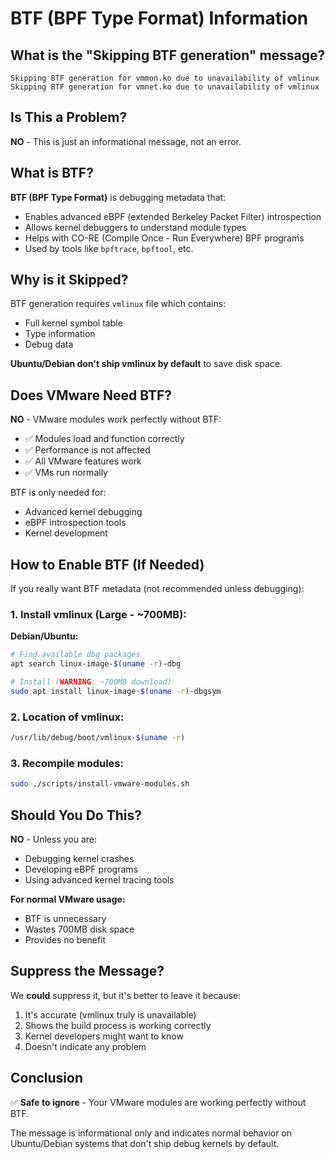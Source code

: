 # BTF (BPF Type Format) Information

## What is the "Skipping BTF generation" message?

```
Skipping BTF generation for vmmon.ko due to unavailability of vmlinux
Skipping BTF generation for vmnet.ko due to unavailability of vmlinux
```

## Is This a Problem?

**NO** - This is just an informational message, not an error.

## What is BTF?

**BTF (BPF Type Format)** is debugging metadata that:
- Enables advanced eBPF (extended Berkeley Packet Filter) introspection
- Allows kernel debuggers to understand module types
- Helps with CO-RE (Compile Once - Run Everywhere) BPF programs
- Used by tools like `bpftrace`, `bpftool`, etc.

## Why is it Skipped?

BTF generation requires `vmlinux` file which contains:
- Full kernel symbol table
- Type information
- Debug data

**Ubuntu/Debian don't ship vmlinux by default** to save disk space.

## Does VMware Need BTF?

**NO** - VMware modules work perfectly without BTF:
- ✅ Modules load and function correctly
- ✅ Performance is not affected
- ✅ All VMware features work
- ✅ VMs run normally

BTF is only needed for:
- Advanced kernel debugging
- eBPF introspection tools
- Kernel development

## How to Enable BTF (If Needed)

If you really want BTF metadata (not recommended unless debugging):

### 1. Install vmlinux (Large - ~700MB):

**Debian/Ubuntu:**
```bash
# Find available dbg packages
apt search linux-image-$(uname -r)-dbg

# Install (WARNING: ~700MB download)
sudo apt install linux-image-$(uname -r)-dbgsym
```

### 2. Location of vmlinux:
```bash
/usr/lib/debug/boot/vmlinux-$(uname -r)
```

### 3. Recompile modules:
```bash
sudo ./scripts/install-vmware-modules.sh
```

## Should You Do This?

**NO** - Unless you are:
- Debugging kernel crashes
- Developing eBPF programs
- Using advanced kernel tracing tools

**For normal VMware usage:**
- BTF is unnecessary
- Wastes 700MB disk space
- Provides no benefit

## Suppress the Message?

We **could** suppress it, but it's better to leave it because:
1. It's accurate (vmlinux truly is unavailable)
2. Shows the build process is working correctly
3. Kernel developers might want to know
4. Doesn't indicate any problem

## Conclusion

✅ **Safe to ignore** - Your VMware modules are working perfectly without BTF.

The message is informational only and indicates normal behavior on Ubuntu/Debian systems that don't ship debug kernels by default.
